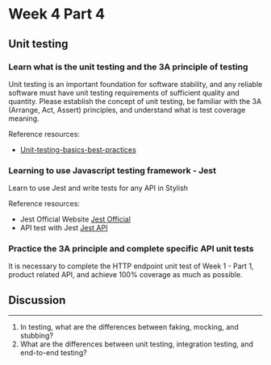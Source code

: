 # Week 4 Part 4

## Unit testing

### Learn what is the unit testing and the 3A principle of testing
Unit testing is an important foundation for software stability, and any reliable software must have unit testing requirements of sufficient quality and quantity.
Please establish the concept of unit testing, be familiar with the 3A (Arrange, Act, Assert) principles, and understand what is test coverage meaning.

Reference resources:
- [Unit-testing-basics-best-practices](https://stackify.com/unit-testing-basics-best-practices/)


### Learning to use Javascript testing framework - Jest
Learn to use Jest and write tests for any API in Stylish

Reference resources:
- Jest Official Website [Jest Official](https://jestjs.io/)
- API test with Jest [Jest API](https://www.rithmschool.com/courses/intermediate-node-express/api-tests-with-jest)

### Practice the 3A principle and complete specific API unit tests
It is necessary to complete the HTTP endpoint unit test of Week 1 - Part 1, product related API, and achieve 100% coverage as much as possible.


## Discussion
---- 
1. In testing, what are the differences between faking, mocking, and stubbing?
2. What are the differences between unit testing, integration testing, and end-to-end testing?